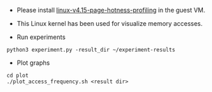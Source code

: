 * Please install [linux-v4.15-page-hotness-profiling](https://github.com/casys-kaist/linux-v4.15-page-hotness-profiling) in the guest VM.
* This Linux kernel has been used for visualize memory accesses.

* Run experiments
```
python3 experiment.py -result_dir ~/experiment-results
```
* Plot graphs
```
cd plot
./plot_access_frequency.sh <result dir>
```
